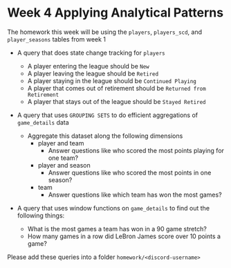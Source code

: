 # Week 4 Applying Analytical Patterns
The homework this week will be using the `players`, `players_scd`, and `player_seasons` tables from week 1

- A query that does state change tracking for `players`
  - A player entering the league should be `New`
  - A player leaving the league should be `Retired`
  - A player staying in the league should be `Continued Playing`
  - A player that comes out of retirement should be `Returned from Retirement`
  - A player that stays out of the league should be `Stayed Retired`
  
- A query that uses `GROUPING SETS` to do efficient aggregations of `game_details` data
  - Aggregate this dataset along the following dimensions
    - player and team
      - Answer questions like who scored the most points playing for one team?
    - player and season
      - Answer questions like who scored the most points in one season?
    - team
      - Answer questions like which team has won the most games?
      
- A query that uses window functions on `game_details` to find out the following things:
  - What is the most games a team has won in a 90 game stretch? 
  - How many games in a row did LeBron James score over 10 points a game?


Please add these queries into a folder `homework/<discord-username>` 